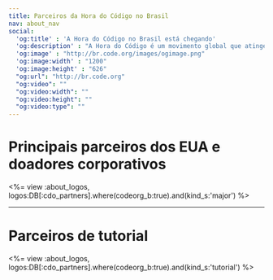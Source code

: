 ```yaml
---
title: Parceiros da Hora do Código no Brasil
nav: about_nav
social:
  'og:title' : 'A Hora do Código no Brasil está chegando'
  'og:description' : "A Hora do Código é um movimento global que atinge dezenas de milhões de estudantes em mais de 180 países e mais de 30 idiomas. Podem participar pessoas com idades entre 4 e 104 anos."
  'og:image' : "http://br.code.org/images/ogimage.png"
  'og:image:width' : "1200"
  'og:image:height' : "626"
  "og:url": "http://br.code.org"
  "og:video": ""
  "og:video:width": ""
  "og:video:height": ""
  "og:video:type": ""
---
```


# Principais parceiros dos EUA e doadores corporativos

<%= view :about_logos, logos:DB[:cdo_partners].where(codeorg_b:true).and(kind_s:'major') %>

---

# Parceiros de tutorial

<%= view :about_logos, logos:DB[:cdo_partners].where(codeorg_b:true).and(kind_s:'tutorial') %>

